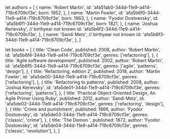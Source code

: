 let authors = [
  {
    name: 'Robert Martin',
    id: 'afa51ab0-344d-11e9-a414-719c6709cf3e',
    born: 1952,
  },
  {
    name: 'Martin Fowler',
    id: 'afa5b6f0-344d-11e9-a414-719c6709cf3e',
    born: 1963,
  },
  {
    name: 'Fyodor Dostoevsky',
    id: 'afa5b6f1-344d-11e9-a414-719c6709cf3e',
    born: 1821,
  },
  {
    name: 'Joshua Kerievsky', // birthyear not known
    id: 'afa5b6f2-344d-11e9-a414-719c6709cf3e',
  },
  {
    name: 'Sandi Metz', // birthyear not known
    id: 'afa5b6f3-344d-11e9-a414-719c6709cf3e',
  },
]

let books = [
  {
    title: 'Clean Code',
    published: 2008,
    author: 'Robert Martin',
    id: 'afa5b6f4-344d-11e9-a414-719c6709cf3e',
    genres: ['refactoring'],
  },
  {
    title: 'Agile software development',
    published: 2002,
    author: 'Robert Martin',
    id: 'afa5b6f5-344d-11e9-a414-719c6709cf3e',
    genres: ['agile', 'patterns', 'design'],
  },
  {
    title: 'Refactoring, edition 2',
    published: 2018,
    author: 'Martin Fowler',
    id: 'afa5de00-344d-11e9-a414-719c6709cf3e',
    genres: ['refactoring'],
  },
  {
    title: 'Refactoring to patterns',
    published: 2008,
    author: 'Joshua Kerievsky',
    id: 'afa5de01-344d-11e9-a414-719c6709cf3e',
    genres: ['refactoring', 'patterns'],
  },
  {
    title: 'Practical Object-Oriented Design, An Agile Primer Using Ruby',
    published: 2012,
    author: 'Sandi Metz',
    id: 'afa5de02-344d-11e9-a414-719c6709cf3e',
    genres: ['refactoring', 'design'],
  },
  {
    title: 'Crime and punishment',
    published: 1866,
    author: 'Fyodor Dostoevsky',
    id: 'afa5de03-344d-11e9-a414-719c6709cf3e',
    genres: ['classic', 'crime'],
  },
  {
    title: 'The Demon ',
    published: 1872,
    author: 'Fyodor Dostoevsky',
    id: 'afa5de04-344d-11e9-a414-719c6709cf3e',
    genres: ['classic', 'revolution'],
  },
]